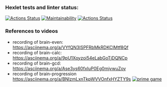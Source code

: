 ### Hexlet tests and linter status:
[![Actions Status](https://github.com/VVtatarinoff/python-project-lvl1/workflows/hexlet-check/badge.svg)](https://github.com/VVtatarinoff/python-project-lvl1/actions)
[![Maintainability](https://api.codeclimate.com/v1/badges/7df09180e18f71b7f733/maintainability)](https://codeclimate.com/github/VVtatarinoff/python-project-lvl1/maintainability)
[![Actions Status](https://github.com/VVtatarinoff/python-project-lvl1/workflows/Linter-check/badge.svg)](https://github.com/VVtatarinoff/python-project-lvl1/actions)


### References to videos
- recording of brain-even: https://asciinema.org/a/VYfQN3ISPFRbMkRDKCIMtf8Qf
- recording of brain-calc: https://asciinema.org/a/9pU1Xoyzoi54eLabGoTjDQNCp
- recording of brain-gcd:  https://asciinema.org/a/Ase3ys60fxIuP0Eg0mjvwuZoy
- recording of brain-progression https://asciinema.org/a/BNlzmLxnTkpWVVOnfxHYZTY9s
[![prime game](https://asciinema.org/a/w7ZrfeO798Wb3xb6P1wnzU3f5.svg)](https://asciinema.org/a/w7ZrfeO798Wb3xb6P1wnzU3f5)